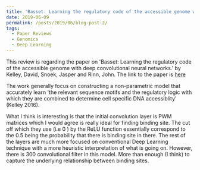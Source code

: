 ```yaml
---
title: 'Basset: Learning the regulatory code of the accessible genome with deep convolutional neural networks.'
date: 2019-06-09
permalink: /posts/2019/06/blog-post-2/
tags:
  - Paper Reviews
  - Genomics
  - Deep Learning
---
```


This review is regarding the paper on 'Basset: Learning the regulatory code of the accessible genome with deep
convolutional neural networks.' by Kelley, David, Snoek, Jasper and Rinn, John. The link to the paper is [here](https://genome.cshlp.org/content/early/2016/05/03/gr.200535.115.full.pdf+html) 

The work generally focus on constructing a non-parametric model that accurately learn 'the relevant sequence motifs and the regulatory logic with which they are combined to determine cell specific DNA accessiblity' (Kelley 2016).

What I think is interesting is that the initial convolution layer is PWM matrices which I would agree is really ideal for finding binding site. The cut off which they use (i.e 0 ) by the ReLU function essentially correspond to the 0.5 being the probability that there is binding site in there. The rest of the layers are much more focused on conventional Deep Learning technique with a more heuristic interpretation of what is going on. However, there is 300 convolutional filter in this model. More than enough (I think) to capture the underlying relationship between binding sites. 